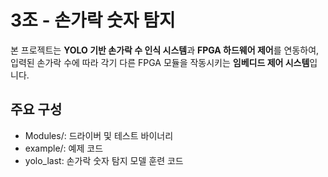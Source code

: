 # 3조 - 손가락 숫자 탐지

본 프로젝트는 **YOLO 기반 손가락 수 인식 시스템**과 **FPGA 하드웨어 제어**를 연동하여,  
입력된 손가락 수에 따라 각기 다른 FPGA 모듈을 작동시키는 **임베디드 제어 시스템**입니다. 

## 주요 구성
- Modules/: 드라이버 및 테스트 바이너리
- example/: 예제 코드
- yolo_last: 손가락 숫자 탐지 모델 훈련 코드
